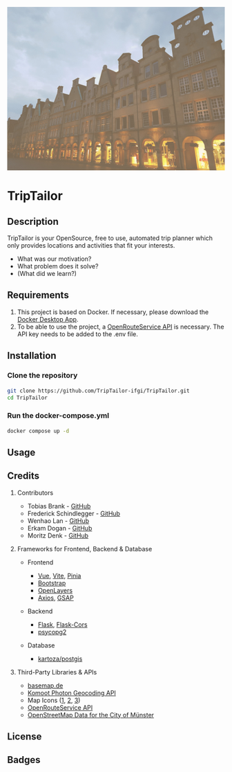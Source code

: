 ![Start Image](assets/start_image.jpg)

# TripTailor

## Description

TripTailor is your OpenSource, free to use, automated trip planner which only provides locations and activities that fit your interests.

- What was our motivation?
- What problem does it solve?
- (What did we learn?)

## Requirements

1. This project is based on Docker. If necessary, please download the [Docker Desktop App](https://www.docker.com/products/docker-desktop/).
2. To be able to use the project, a [OpenRouteService API](https://openrouteservice.org/) is necessary. The API key needs to be added to the .env file.

## Installation

### Clone the repository

```bash
git clone https://github.com/TripTailor-ifgi/TripTailor.git
cd TripTailor
```

### Run the docker-compose.yml

```bash
docker compose up -d
```

## Usage

## Credits

1. Contributors
   - Tobias Brank - [GitHub](https://github.com/TobiasBrand-GI)
   - Frederick Schindlegger - [GitHub](https://github.com/f-schi)
   - Wenhao Lan - [GitHub](https://github.com/whlan02)
   - Erkam Dogan - [GitHub](https://github.com/rkmd0)
   - Moritz Denk - [GitHub](https://github.com/denkmoritz)

2. Frameworks for Frontend, Backend & Database
    - Frontend
        - [Vue](https://vuejs.org/), [Vite](https://vite.dev/), [Pinia](https://pinia.vuejs.org/)
        - [Bootstrap](https://getbootstrap.com/)
        - [OpenLayers](https://openlayers.org/)
        - [Axios](https://axios-http.com/), [GSAP](https://gsap.com/)

    - Backend
        - [Flask](https://flask.palletsprojects.com/en/stable/), [Flask-Cors](https://pypi.org/project/Flask-Cors/)
        - [psycopg2](https://www.psycopg.org/docs/)

    - Database
        - [kartoza/postgis](https://hub.docker.com/r/kartoza/postgis/)

3. Third-Party Libraries & APIs
    - [basemap.de](https://basemap.de/)
    - [Komoot Photon Geocoding API](https://photon.komoot.io/)
    - Map Icons ([1](https://uxwing.com/), [2](https://icons.getbootstrap.com/), [3](https://www.svgrepo.com/))
    - [OpenRouteService API](https://openrouteservice.org/)
    - [OpenStreetMap Data for the City of Münster](https://opendata.stadt-muenster.de/dataset/openstreetmaps-rohdaten-f%C3%BCr-m%C3%BCnster)

## License

## Badges
